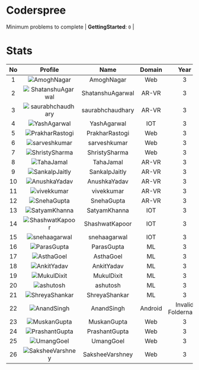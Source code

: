 
Coderspree
==========
  


Minimum problems to complete | **GettingStarted**: `0` |   

# Stats
  

|No|Profile|Name|Domain|Year|Solved|
| :---: | :---: | :---: | :---: | :---: | :---: |
|1|![AmoghNagar](https://avatars.githubusercontent.com/u/66239105?v=4&s=100)|AmoghNagar|Web|3|7|
|2|![ShatanshuAgarwal](https://avatars.githubusercontent.com/u/63258511?v=4&s=100)|ShatanshuAgarwal|AR-VR|3|4|
|3|![saurabhchaudhary](https://avatars.githubusercontent.com/u/54533861?v=4&s=100)|saurabhchaudhary|AR-VR|3|3|
|4|![YashAgarwal](https://avatars.githubusercontent.com/u/59206738?v=4&s=100)|YashAgarwal|IOT|3|2|
|5|![PrakharRastogi](https://avatars.githubusercontent.com/u/73363063?v=4&s=100)|PrakharRastogi|Web|3|2|
|6|![sarveshkumar](https://avatars.githubusercontent.com/u/58571739?v=4&s=100)|sarveshkumar|Web|3|2|
|7|![ShristySharma](https://avatars.githubusercontent.com/u/63495575?v=4&s=100)|ShristySharma|Web|3|2|
|8|![TahaJamal](https://avatars.githubusercontent.com/u/60614154?v=4&s=100)|TahaJamal|AR-VR|3|1|
|9|![SankalpJaitly](https://avatars.githubusercontent.com/u/63491937?v=4&s=100)|SankalpJaitly|AR-VR|3|1|
|10|![AnushkaYadav](https://avatars.githubusercontent.com/u/63538061?v=4&s=100)|AnushkaYadav|AR-VR|3|1|
|11|![vivekkumar](https://avatars.githubusercontent.com/u/60609162?v=4&s=100)|vivekkumar|AR-VR|3|1|
|12|![SnehaGupta](https://avatars.githubusercontent.com/u/63196333?v=4&s=100)|SnehaGupta|AR-VR|3|1|
|13|![SatyamKhanna](https://avatars.githubusercontent.com/u/52063544?v=4&s=100)|SatyamKhanna|IOT|3|1|
|14|![ShashwatKapoor](https://avatars.githubusercontent.com/u/74201117?v=4&s=100)|ShashwatKapoor|IOT|3|1|
|15|![snehaagarwal](https://avatars.githubusercontent.com/u/91549661?v=4&s=100)|snehaagarwal|IOT|3|1|
|16|![ParasGupta](https://avatars.githubusercontent.com/u/60445527?v=4&s=100)|ParasGupta|ML|3|1|
|17|![AsthaGoel](https://avatars.githubusercontent.com/u/62610706?v=4&s=100)|AsthaGoel|ML|3|1|
|18|![AnkitYadav](https://avatars.githubusercontent.com/u/66520710?v=4&s=100)|AnkitYadav|ML|3|1|
|19|![MukulDixit](https://avatars.githubusercontent.com/u/55882740?v=4&s=100)|MukulDixit|ML|3|1|
|20|![ashutosh](https://avatars.githubusercontent.com/u/60190101?v=4&s=100)|ashutosh|ML|3|1|
|21|![ShreyaShankar](https://avatars.githubusercontent.com/u/65847819?v=4&s=100)|ShreyaShankar|ML|3|1|
|22|![AnandSingh](https://avatars.githubusercontent.com/u/55613029?v=4&s=100)|AnandSingh|Android|Invalid Foldername|1|
|23|![MuskanGupta](https://avatars.githubusercontent.com/u/83127546?v=4&s=100)|MuskanGupta|Web|3|1|
|24|![PrashantGupta](https://avatars.githubusercontent.com/u/53941491?v=4&s=100)|PrashantGupta|Web|3|1|
|25|![UmangGoel](https://avatars.githubusercontent.com/u/63296710?v=4&s=100)|UmangGoel|Web|3|1|
|26|![SaksheeVarshney](https://avatars.githubusercontent.com/u/66488392?v=4&s=100)|SaksheeVarshney|Web|3|1|
